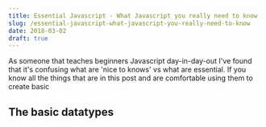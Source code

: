 ```yaml
---
title: Essential Javascript - What Javascript you really need to know
slug: /essential-javascript-what-javascript-you-really-need-to-know
date: 2018-03-02
draft: true
---
```


As someone that teaches beginners Javascript day-in-day-out I've found that it's confusing what are 'nice to knows' vs what are essential. If you know all the things that are in this post and are comfortable using them to create basic

## The basic datatypes

```js
```
